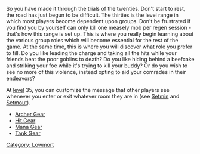 So you have made it through the trials of the twenties. Don't start to
rest, the road has just begun to be difficult. The thirties is the level
range in which most players become dependent upon groups. Don't be
frustrated if you find you by yourself can only kill one measely mob per
regen session - that's how this range is set up. This is where you
really begin learning about the various group roles which will become
essential for the rest of the game. At the same time, this is where you
will discover what role you prefer to fill. Do you like leading the
charge and taking all the hits while your friends beat the poor goblins
to death? Do you like hiding behind a beefcake and striking your foe
while it's trying to kill your buddy? Or do you wish to see no more of
this violence, instead opting to aid your comrades in their endeavors?

At [level](Level "wikilink") 35, you can customize the message that
other players see whenever you enter or exit whatever room they are in
(see [Setmin](Setmin "wikilink") and [Setmout](Setmout "wikilink")).

-   [Archer Gear](:Category:Lowmort_31-40_Archer_Gear "wikilink")
-   [Hit Gear](:Category:Lowmort_31-40_Hit_Gear "wikilink")
-   [Mana Gear](:Category:Lowmort_31-40_Mana_Gear "wikilink")
-   [Tank Gear](:Category:Lowmort_31-40_Tank_Gear "wikilink")

[Category: Lowmort](Category:_Lowmort "wikilink")
